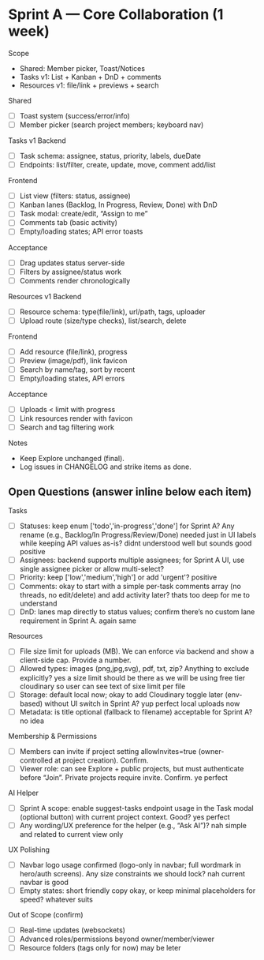 # Sprint A — Core Collaboration (1 week)

Scope
- Shared: Member picker, Toast/Notices
- Tasks v1: List + Kanban + DnD + comments
- Resources v1: file/link + previews + search

Shared
- [ ] Toast system (success/error/info)
- [ ] Member picker (search project members; keyboard nav)

Tasks v1
Backend
- [ ] Task schema: assignee, status, priority, labels, dueDate
- [ ] Endpoints: list/filter, create, update, move, comment add/list

Frontend
- [ ] List view (filters: status, assignee)
- [ ] Kanban lanes (Backlog, In Progress, Review, Done) with DnD
- [ ] Task modal: create/edit, “Assign to me”
- [ ] Comments tab (basic activity)
- [ ] Empty/loading states; API error toasts

Acceptance
- [ ] Drag updates status server-side
- [ ] Filters by assignee/status work
- [ ] Comments render chronologically

Resources v1
Backend
- [ ] Resource schema: type(file/link), url/path, tags, uploader
- [ ] Upload route (size/type checks), list/search, delete

Frontend
- [ ] Add resource (file/link), progress
- [ ] Preview (image/pdf), link favicon
- [ ] Search by name/tag, sort by recent
- [ ] Empty/loading states, API errors

Acceptance
- [ ] Uploads < limit with progress
- [ ] Link resources render with favicon
- [ ] Search and tag filtering work

Notes
- Keep Explore unchanged (final).
- Log issues in CHANGELOG and strike items as done.

## Open Questions (answer inline below each item)

Tasks
- [ ] Statuses: keep enum ['todo','in-progress','done'] for Sprint A? Any rename (e.g., Backlog/In Progress/Review/Done) needed just in UI labels while keeping API values as-is?
didnt understood well but sounds good positive 
- [ ] Assignees: backend supports multiple assignees; for Sprint A UI, use single assignee picker or allow multi-select?
- [ ] Priority: keep ['low','medium','high'] or add 'urgent'? positive 
- [ ] Comments: okay to start with a simple per-task comments array (no threads, no edit/delete) and add activity later? thats too deep for me to understand 
- [ ] DnD: lanes map directly to status values; confirm there’s no custom lane requirement in Sprint A. again same 

Resources
- [ ] File size limit for uploads (MB). We can enforce via backend and show a client-side cap. Provide a number.
- [ ] Allowed types: images (png,jpg,svg), pdf, txt, zip? Anything to exclude explicitly? yes a size limit should be there as we will be using free tier cloudinary so user can see text of sixe limit per file 
- [ ] Storage: default local now; okay to add Cloudinary toggle later (env-based) without UI switch in Sprint A? yup perfect local uploads now 
- [ ] Metadata: is title optional (fallback to filename) acceptable for Sprint A? no idea

Membership & Permissions
- [ ] Members can invite if project setting allowInvites=true (owner-controlled at project creation). Confirm.
- [ ] Viewer role: can see Explore + public projects, but must authenticate before “Join”. Private projects require invite. Confirm. ye perfect 

AI Helper
- [ ] Sprint A scope: enable suggest-tasks endpoint usage in the Task modal (optional button) with current project context. Good?  yes perfect 
- [ ] Any wording/UX preference for the helper (e.g., “Ask AI”)? nah simple and related to current view only 

UX Polishing
- [ ] Navbar logo usage confirmed (logo-only in navbar; full wordmark in hero/auth screens). Any size constraints we should lock? nah current navbar is good 
- [ ] Empty states: short friendly copy okay, or keep minimal placeholders for speed? whatever suits

Out of Scope (confirm)
- [ ] Real-time updates (websockets)
- [ ] Advanced roles/permissions beyond owner/member/viewer
- [ ] Resource folders (tags only for now) may be leter 
